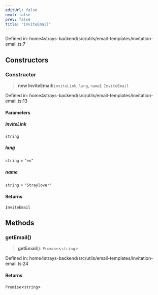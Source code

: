 ```yaml
---
editUrl: false
next: false
prev: false
title: "InviteEmail"
---
```


Defined in: home4strays-backend/src/utils/email-templates/invitation-email.ts:7

## Constructors

### Constructor

> **new InviteEmail**(`inviteLink`, `lang`, `name`): `InviteEmail`

Defined in: home4strays-backend/src/utils/email-templates/invitation-email.ts:13

#### Parameters

##### inviteLink

`string`

##### lang

`string` = `"en"`

##### name

`string` = `"Straylover"`

#### Returns

`InviteEmail`

## Methods

### getEmail()

> **getEmail**(): `Promise`\<`string`\>

Defined in: home4strays-backend/src/utils/email-templates/invitation-email.ts:24

#### Returns

`Promise`\<`string`\>
